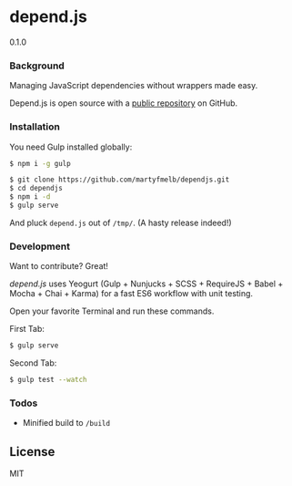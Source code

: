 # depend.js

0.1.0

### Background

Managing JavaScript dependencies without wrappers made easy.

Depend.js is open source with a [public repository](https://github.com/martyfmelb/dependjs) on GitHub.

### Installation

You need Gulp installed globally:

```sh
$ npm i -g gulp
```

```sh
$ git clone https://github.com/martyfmelb/dependjs.git
$ cd dependjs
$ npm i -d
$ gulp serve
```

And pluck `depend.js` out of `/tmp/`. (A hasty release indeed!)

### Development

Want to contribute? Great!

_depend.js_ uses Yeogurt (Gulp + Nunjucks + SCSS + RequireJS + Babel + Mocha + Chai + Karma) for a fast ES6 workflow with unit testing.

Open your favorite Terminal and run these commands.

First Tab:
```sh
$ gulp serve
```

Second Tab:
```sh
$ gulp test --watch
```

### Todos

 - Minified build to `/build`

License
----

MIT
